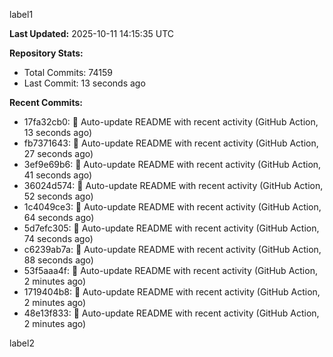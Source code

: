 
label1 
<!-- ACTIVITY_START -->
**Last Updated:** 2025-10-11 14:15:35 UTC

**Repository Stats:**
- Total Commits: 74159
- Last Commit: 13 seconds ago

**Recent Commits:**
- 17fa32cb0: 🤖 Auto-update README with recent activity (GitHub Action, 13 seconds ago)
- fb7371643: 🤖 Auto-update README with recent activity (GitHub Action, 27 seconds ago)
- 3ef9e69b6: 🤖 Auto-update README with recent activity (GitHub Action, 41 seconds ago)
- 36024d574: 🤖 Auto-update README with recent activity (GitHub Action, 52 seconds ago)
- 1c4049ce3: 🤖 Auto-update README with recent activity (GitHub Action, 64 seconds ago)
- 5d7efc305: 🤖 Auto-update README with recent activity (GitHub Action, 74 seconds ago)
- c6239ab7a: 🤖 Auto-update README with recent activity (GitHub Action, 88 seconds ago)
- 53f5aaa4f: 🤖 Auto-update README with recent activity (GitHub Action, 2 minutes ago)
- 1719404b8: 🤖 Auto-update README with recent activity (GitHub Action, 2 minutes ago)
- 48e13f833: 🤖 Auto-update README with recent activity (GitHub Action, 2 minutes ago)
<!-- ACTIVITY_END -->

label2

